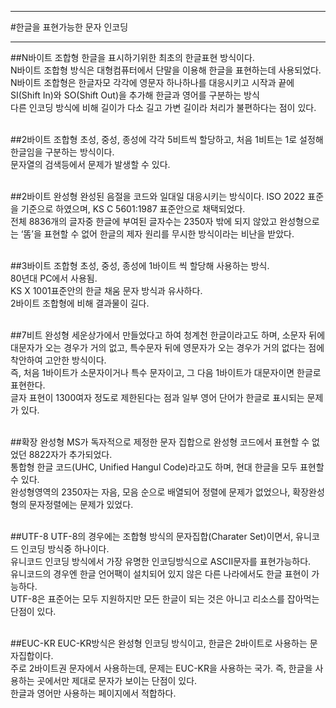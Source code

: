 ___
#한글을 표현가능한 문자 인코딩
___

##N바이트 조합형
한글을 표시하기위한 최초의 한글표현 방식이다. <br/>
N바이트 조합형 방식은 대형컴퓨터에서 단말을 이용해 한글을 표현하는데 사용되었다.<br/>
N바이트 조합형은 한글자모 각각에 영문자 하나하나를 대응시키고 시작과 끝에 SI(Shift In)와 SO(Shift Out)을 추가해 한글과 영어를 구분하는 방식<br/>
다른 인코딩 방식에 비해 길이가 다소 길고 가변 길이라 처리가 불편하다는 점이 있다.<br/><br/>


##2바이트 조합형
초성, 중성, 종성에 각각 5비트씩 할당하고, 처음 1비트는 1로 설정해 한글임을 구분하는 방식이다.<br/>
문자열의 검색등에서 문제가 발생할 수 있다.<br/><br/>

##2바이트 완성형
완성된 음절을 코드와 일대일 대응시키는 방식이다. ISO 2022 표준을 기준으로 하였으며, KS C 5601:1987 표준안으로 채택되었다.<br/>
전체 8836개의 글자중 한글에 부여된 글자수는 2350자 밖에 되지 않았고 완성형으로는 ‘똠’을 표현할 수 없어 한글의 제자 원리를 무시한 방식이라는 비난을 받았다.<br/><br/>


##3바이트 조합형
초성, 중성, 종성에 1바이트 씩 할당해 사용하는 방식.<br/>
80년대 PC에서 사용됨.<br/>
KS X 1001표준안의 한글 채움 문자 방식과 유사하다.<br/>
2바이트 조합형에 비해 결과물이 길다.<br/><br/>


##7비트 완성형
세운상가에서 만들었다고 하여 청계천 한글이라고도 하며, 소문자 뒤에 대문자가 오는 경우가 거의 없고, 특수문자 뒤에 영문자가 오는 경우가 거의 없다는 점에 착안하여 고안한 방식이다.<br/>
즉, 처음 1바이트가 소문자이거나 특수 문자이고, 그 다음 1바이트가 대문자이면 한글로 표현한다.<br/>
글자 표현이 1300여자 정도로 제한된다는 점과 일부 영어 단어가 한글로 표시되는 문제가 있다.<br/><br/>


##확장 완성형
MS가 독자적으로 제정한 문자 집합으로 완성형 코드에서 표현할 수 없었던 8822자가 추가되었다.<br/>
통합형 한글 코드(UHC, Unified Hangul Code)라고도 하며, 현대 한글을 모두 표현할 수 있다.<br/>
완성형영역의 2350자는 자음, 모음 순으로 배열되어 정렬에 문제가 없었으나, 확장완성형의 문자정렬에는 문제가 있었다.<br/><br/>

##UTF-8
UTF-8의 경우에는 조합형 방식의 문자집합(Charater Set)이면서, 유니코드 인코딩 방식중 하나이다.<br/>
유니코드 인코딩 방식에서 가장 유명한 인코딩방식으로 ASCII문자를 표현가능하다.<br/>
유니코드의 경우엔 한글 언어팩이 설치되어 있지 않은 다른 나라에서도 한글 표현이 가능하다.<br/>
UTF-8은 표준어는 모두 지원하지만 모든 한글이 되는 것은 아니고 리소스를 잡아먹는 단점이 있다.<br/><br/>

##EUC-KR
EUC-KR방식은 완성형 인코딩 방식이고, 한글은 2바이트로 사용하는 문자집합이다.<br/>
주로 2바이트권 문자에서 사용하는데, 문제는 EUC-KR을 사용하는 국가. 즉, 한글을 사용하는 곳에서만 제대로 문자가 보이는 단점이 있다.<br/>
한글과 영어만 사용하는 페이지에서 적합하다.<br/><br/>




